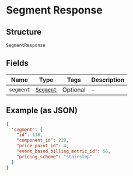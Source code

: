 
# Segment Response

## Structure

`SegmentResponse`

## Fields

| Name | Type | Tags | Description |
|  --- | --- | --- | --- |
| `segment` | [`Segment`](../../doc/models/segment.md) | Optional | - |

## Example (as JSON)

```json
{
  "segment": {
    "id": 118,
    "component_id": 228,
    "price_point_id": 4,
    "event_based_billing_metric_id": 56,
    "pricing_scheme": "stairstep"
  }
}
```

